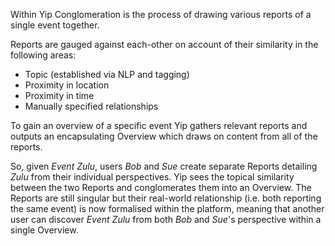 Within Yip Conglomeration is the process of drawing various reports of a single event together.

Reports are gauged against each-other on account of their similarity in the following areas:

 * Topic (established via NLP and tagging)
 * Proximity in location
 * Proximity in time
 * Manually specified relationships

To gain an overview of a specific event Yip gathers relevant reports and outputs an encapsulating Overview which draws on content from all of the reports.

So, given *Event Zulu*, users *Bob* and *Sue* create separate Reports detailing *Zulu* from their individual perspectives. Yip sees the topical similarity between the two Reports and conglomerates them into an Overview. The Reports are still singular but their real-world relationship (i.e. both reporting the same event) is now formalised within the platform, meaning that another user can discover *Event Zulu* from both *Bob* and *Sue*'s perspective within a single Overview.